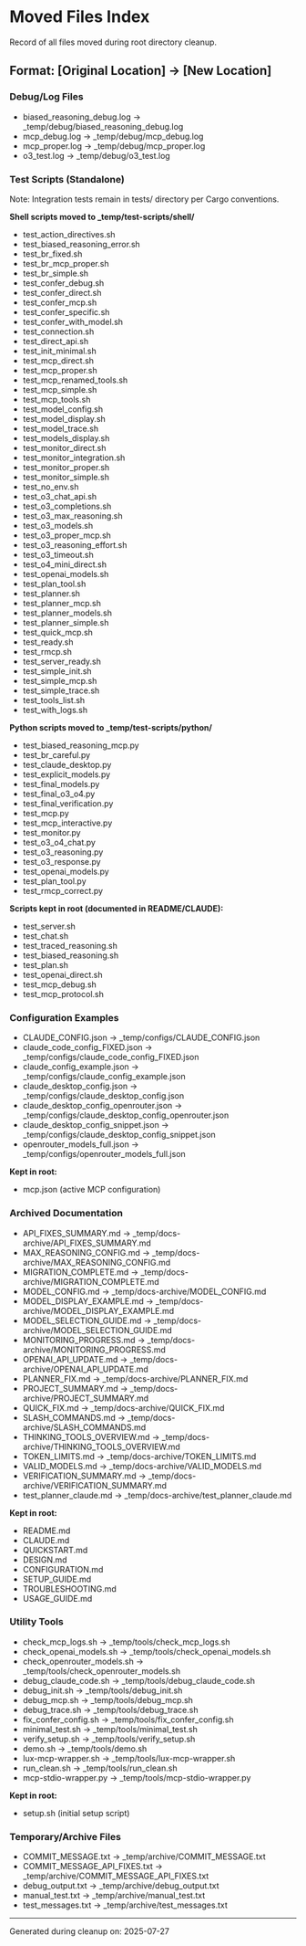# Moved Files Index

Record of all files moved during root directory cleanup.

## Format: [Original Location] -> [New Location]

### Debug/Log Files
- biased_reasoning_debug.log -> _temp/debug/biased_reasoning_debug.log
- mcp_debug.log -> _temp/debug/mcp_debug.log
- mcp_proper.log -> _temp/debug/mcp_proper.log
- o3_test.log -> _temp/debug/o3_test.log

### Test Scripts (Standalone)
Note: Integration tests remain in tests/ directory per Cargo conventions.

**Shell scripts moved to _temp/test-scripts/shell/**
- test_action_directives.sh
- test_biased_reasoning_error.sh
- test_br_fixed.sh
- test_br_mcp_proper.sh
- test_br_simple.sh
- test_confer_debug.sh
- test_confer_direct.sh
- test_confer_mcp.sh
- test_confer_specific.sh
- test_confer_with_model.sh
- test_connection.sh
- test_direct_api.sh
- test_init_minimal.sh
- test_mcp_direct.sh
- test_mcp_proper.sh
- test_mcp_renamed_tools.sh
- test_mcp_simple.sh
- test_mcp_tools.sh
- test_model_config.sh
- test_model_display.sh
- test_model_trace.sh
- test_models_display.sh
- test_monitor_direct.sh
- test_monitor_integration.sh
- test_monitor_proper.sh
- test_monitor_simple.sh
- test_no_env.sh
- test_o3_chat_api.sh
- test_o3_completions.sh
- test_o3_max_reasoning.sh
- test_o3_models.sh
- test_o3_proper_mcp.sh
- test_o3_reasoning_effort.sh
- test_o3_timeout.sh
- test_o4_mini_direct.sh
- test_openai_models.sh
- test_plan_tool.sh
- test_planner.sh
- test_planner_mcp.sh
- test_planner_models.sh
- test_planner_simple.sh
- test_quick_mcp.sh
- test_ready.sh
- test_rmcp.sh
- test_server_ready.sh
- test_simple_init.sh
- test_simple_mcp.sh
- test_simple_trace.sh
- test_tools_list.sh
- test_with_logs.sh

**Python scripts moved to _temp/test-scripts/python/**
- test_biased_reasoning_mcp.py
- test_br_careful.py
- test_claude_desktop.py
- test_explicit_models.py
- test_final_models.py
- test_final_o3_o4.py
- test_final_verification.py
- test_mcp.py
- test_mcp_interactive.py
- test_monitor.py
- test_o3_o4_chat.py
- test_o3_reasoning.py
- test_o3_response.py
- test_openai_models.py
- test_plan_tool.py
- test_rmcp_correct.py

**Scripts kept in root (documented in README/CLAUDE):**
- test_server.sh
- test_chat.sh
- test_traced_reasoning.sh
- test_biased_reasoning.sh
- test_plan.sh
- test_openai_direct.sh
- test_mcp_debug.sh
- test_mcp_protocol.sh

### Configuration Examples
- CLAUDE_CONFIG.json -> _temp/configs/CLAUDE_CONFIG.json
- claude_code_config_FIXED.json -> _temp/configs/claude_code_config_FIXED.json
- claude_config_example.json -> _temp/configs/claude_config_example.json
- claude_desktop_config.json -> _temp/configs/claude_desktop_config.json
- claude_desktop_config_openrouter.json -> _temp/configs/claude_desktop_config_openrouter.json
- claude_desktop_config_snippet.json -> _temp/configs/claude_desktop_config_snippet.json
- openrouter_models_full.json -> _temp/configs/openrouter_models_full.json

**Kept in root:**
- mcp.json (active MCP configuration)

### Archived Documentation
- API_FIXES_SUMMARY.md -> _temp/docs-archive/API_FIXES_SUMMARY.md
- MAX_REASONING_CONFIG.md -> _temp/docs-archive/MAX_REASONING_CONFIG.md
- MIGRATION_COMPLETE.md -> _temp/docs-archive/MIGRATION_COMPLETE.md
- MODEL_CONFIG.md -> _temp/docs-archive/MODEL_CONFIG.md
- MODEL_DISPLAY_EXAMPLE.md -> _temp/docs-archive/MODEL_DISPLAY_EXAMPLE.md
- MODEL_SELECTION_GUIDE.md -> _temp/docs-archive/MODEL_SELECTION_GUIDE.md
- MONITORING_PROGRESS.md -> _temp/docs-archive/MONITORING_PROGRESS.md
- OPENAI_API_UPDATE.md -> _temp/docs-archive/OPENAI_API_UPDATE.md
- PLANNER_FIX.md -> _temp/docs-archive/PLANNER_FIX.md
- PROJECT_SUMMARY.md -> _temp/docs-archive/PROJECT_SUMMARY.md
- QUICK_FIX.md -> _temp/docs-archive/QUICK_FIX.md
- SLASH_COMMANDS.md -> _temp/docs-archive/SLASH_COMMANDS.md
- THINKING_TOOLS_OVERVIEW.md -> _temp/docs-archive/THINKING_TOOLS_OVERVIEW.md
- TOKEN_LIMITS.md -> _temp/docs-archive/TOKEN_LIMITS.md
- VALID_MODELS.md -> _temp/docs-archive/VALID_MODELS.md
- VERIFICATION_SUMMARY.md -> _temp/docs-archive/VERIFICATION_SUMMARY.md
- test_planner_claude.md -> _temp/docs-archive/test_planner_claude.md

**Kept in root:**
- README.md
- CLAUDE.md
- QUICKSTART.md
- DESIGN.md
- CONFIGURATION.md
- SETUP_GUIDE.md
- TROUBLESHOOTING.md
- USAGE_GUIDE.md

### Utility Tools
- check_mcp_logs.sh -> _temp/tools/check_mcp_logs.sh
- check_openai_models.sh -> _temp/tools/check_openai_models.sh
- check_openrouter_models.sh -> _temp/tools/check_openrouter_models.sh
- debug_claude_code.sh -> _temp/tools/debug_claude_code.sh
- debug_init.sh -> _temp/tools/debug_init.sh
- debug_mcp.sh -> _temp/tools/debug_mcp.sh
- debug_trace.sh -> _temp/tools/debug_trace.sh
- fix_confer_config.sh -> _temp/tools/fix_confer_config.sh
- minimal_test.sh -> _temp/tools/minimal_test.sh
- verify_setup.sh -> _temp/tools/verify_setup.sh
- demo.sh -> _temp/tools/demo.sh
- lux-mcp-wrapper.sh -> _temp/tools/lux-mcp-wrapper.sh
- run_clean.sh -> _temp/tools/run_clean.sh
- mcp-stdio-wrapper.py -> _temp/tools/mcp-stdio-wrapper.py

**Kept in root:**
- setup.sh (initial setup script)

### Temporary/Archive Files
- COMMIT_MESSAGE.txt -> _temp/archive/COMMIT_MESSAGE.txt
- COMMIT_MESSAGE_API_FIXES.txt -> _temp/archive/COMMIT_MESSAGE_API_FIXES.txt
- debug_output.txt -> _temp/archive/debug_output.txt
- manual_test.txt -> _temp/archive/manual_test.txt
- test_messages.txt -> _temp/archive/test_messages.txt

---
Generated during cleanup on: 2025-07-27